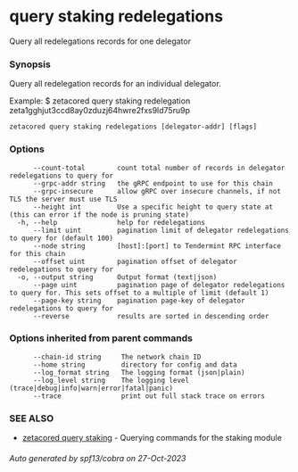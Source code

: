 # query staking redelegations

Query all redelegations records for one delegator

### Synopsis

Query all redelegation records for an individual delegator.

Example:
$ zetacored query staking redelegation zeta1gghjut3ccd8ay0zduzj64hwre2fxs9ld75ru9p

```
zetacored query staking redelegations [delegator-addr] [flags]
```

### Options

```
      --count-total        count total number of records in delegator redelegations to query for
      --grpc-addr string   the gRPC endpoint to use for this chain
      --grpc-insecure      allow gRPC over insecure channels, if not TLS the server must use TLS
      --height int         Use a specific height to query state at (this can error if the node is pruning state)
  -h, --help               help for redelegations
      --limit uint         pagination limit of delegator redelegations to query for (default 100)
      --node string        [host]:[port] to Tendermint RPC interface for this chain 
      --offset uint        pagination offset of delegator redelegations to query for
  -o, --output string      Output format (text|json) 
      --page uint          pagination page of delegator redelegations to query for. This sets offset to a multiple of limit (default 1)
      --page-key string    pagination page-key of delegator redelegations to query for
      --reverse            results are sorted in descending order
```

### Options inherited from parent commands

```
      --chain-id string     The network chain ID
      --home string         directory for config and data 
      --log_format string   The logging format (json|plain) 
      --log_level string    The logging level (trace|debug|info|warn|error|fatal|panic) 
      --trace               print out full stack trace on errors
```

### SEE ALSO

* [zetacored query staking](zetacored_query_staking.md)	 - Querying commands for the staking module

###### Auto generated by spf13/cobra on 27-Oct-2023
